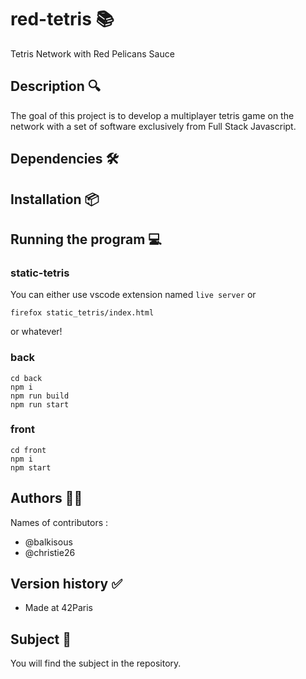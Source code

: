 # red-tetris 📚

Tetris Network with Red Pelicans Sauce

## Description 🔍

The goal of this project is to develop a multiplayer tetris game on the network with a set of software exclusively from Full Stack Javascript.

## Dependencies 🛠️

## Installation 📦

## Running the program 💻

### static-tetris

You can either use vscode extension named `live server` or

```
firefox static_tetris/index.html
```

or whatever!

### back

```
cd back
npm i
npm run build
npm run start
```

### front

```
cd front
npm i
npm start
```

## Authors 👩‍💻

Names of contributors :

- @balkisous
- @christie26

## Version history ✅

- Made at 42Paris

## Subject 📝

You will find the subject in the repository.
